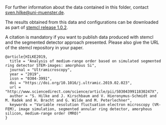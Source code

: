 For further information about the data contained in this folder, contact sven.hilke@uni-muenster.de.

The results obtained from this data and configurations can be downloaded as part of [stemcl release 1.0.2](https://github.com/stemcl/stemcl/releases/tag/v1.0.2).

A citation is mandatory if you want to publish data produced with stemcl and the segmented detector approach presented. Please also give the URL of the stemcl repository in your paper.


```
@article{HILKE2019,
  title = "Analysis of medium-range order based on simulated segmented ring detector STEM-images: amorphous Si",
  journal = "Ultramicroscopy",
  year = "2019",
  issn = "0304-3991",
  doi = "https://doi.org/10.1016/j.ultramic.2019.02.023",
  url = "http://www.sciencedirect.com/science/article/pii/S030439911830247X",
  author = "S. Hilke and J. Kirschbaum and V. Hieronymus-Schmidt and M. Radek and H. Bracht and G. Wilde and M. Peterlechner",
  keywords = "Variable resolution fluctuation electron microscopy (VR-FEM), image simulation, segmented annular ring detector, amorphous silicon, medium-range order (MRO)"
}
```
